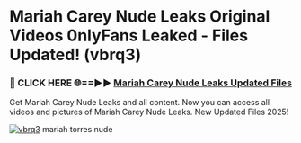 # Mariah Carey Nude Leaks Original Videos 0nlyFans Leaked - Files Updated! (vbrq3)

<h3>🔴 CLICK HERE 🌐==►► <a href="https://tinyurl.com/yc6ubb5a" rel="nofollow">Mariah Carey Nude Leaks Updated Files</a></h3>

Get Mariah Carey Nude Leaks and all content. Now you can access all videos and pictures of Mariah Carey Nude Leaks. New Updated Files 2025!

[![vbrq3](https://i.imgur.com/7eu0CRL.gif)](https://tinyurl.com/yc6ubb5a)
mariah torres nude